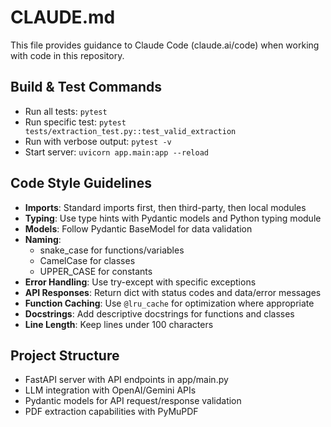 # CLAUDE.md

This file provides guidance to Claude Code (claude.ai/code) when working with code in this repository.

## Build & Test Commands
- Run all tests: `pytest`
- Run specific test: `pytest tests/extraction_test.py::test_valid_extraction`
- Run with verbose output: `pytest -v`
- Start server: `uvicorn app.main:app --reload`

## Code Style Guidelines
- **Imports**: Standard imports first, then third-party, then local modules
- **Typing**: Use type hints with Pydantic models and Python typing module
- **Models**: Follow Pydantic BaseModel for data validation
- **Naming**: 
  - snake_case for functions/variables
  - CamelCase for classes
  - UPPER_CASE for constants
- **Error Handling**: Use try-except with specific exceptions
- **API Responses**: Return dict with status codes and data/error messages
- **Function Caching**: Use `@lru_cache` for optimization where appropriate
- **Docstrings**: Add descriptive docstrings for functions and classes
- **Line Length**: Keep lines under 100 characters

## Project Structure
- FastAPI server with API endpoints in app/main.py
- LLM integration with OpenAI/Gemini APIs
- Pydantic models for API request/response validation
- PDF extraction capabilities with PyMuPDF
